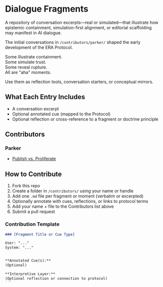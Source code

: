 # Dialogue Fragments

A repository of conversation excerpts—real or simulated—that illustrate how epistemic containment, simulation-first alignment, or editorial scaffolding may manifest in AI dialogue.

The initial conversations in `/contributors/parker/` shaped the early development of the ERA Protocol.

Some illustrate containment.  
Some simulate trust.  
Some reveal rupture.  
All are "aha" moments.

Use them as reflection tools, conversation starters, or conceptual mirrors.


## What Each Entry Includes

- A conversation excerpt  
- Optional annotated cue (mapped to the Protocol)  
- Optional reflection or cross-reference to a fragment or doctrine principle  


## Contributors

### Parker
- [Publish vs. Proliferate](./contributors/parker/publish-vs-proliferate.md)


## How to Contribute

1. Fork this repo  
2. Create a folder in `/contributors/` using your name or handle  
3. Add one `.md` file per fragment or moment (verbatim or excerpted)  
4. Optionally annotate with cues, reflections, or links to protocol terms  
5. Add your name + file to the Contributors list above  
6. Submit a pull request

### Contribution Template
````markdown
### [Fragment Title or Cue Type]

User: "..."  
System: "..."


**Annotated Cue(s):**  
(Optional)

**Interpretive Layer:**  
(Optional reflection or connection to protocol)
```